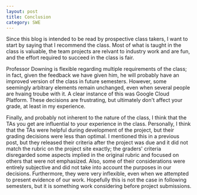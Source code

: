 ```yaml
---
layout: post
title: Conclusion
category: SWE
---
```


Since this blog is intended to be read by prospective class takers, I want to start by saying that I recommend the class. Most of what is taught in the class is valuable, the team projects are relvant to industry work and are fun, and the effort required to succeed in the class is fair.   

Professor Downing is flexible regarding multiple requirements of the class; in fact, given the feedback we have given him, he will probably have an improved version of the class in future semesters. However, some seemingly arbitrary elements remain unchanged, even when several people are hvaing troube with it. A clear instance of this was Google Cloud Platform. These decisions are frustrating, but ultimately don't affect your grade, at least in my experience.   

Finally, and probably not inherent to the nature of the class, I think that the TAs you get are influential to your experience in the class. Personally, I think that the TAs were helpful during development of the project, but their grading decisions were less than optimal. I mentioned this in a previous post, but they released their criteria after the project was due and it did not match the rubric on the project site exactly; the graders' criteria disregarded some aspects implied in the original rubric and focused on others that were not emphasized. Also, some of their considerations were entirely subjective and did not take into account the purposes in our decisions. Furthermore, they were very inflexible, even when we attempted to present evidence of our work. Hopefully this is not the case in following semesters, but it is something work considering before project submissions.

